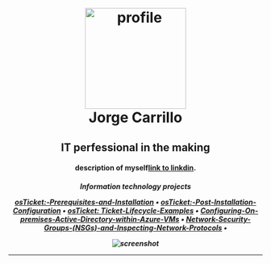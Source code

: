 <h1 align="center">
  <br>
  <a href="https://linktr.ee/jorge.004"><img src="https://i.postimg.cc/V6r4XybQ/2022-10-28.png" alt="profile" width="200"></a>
  <br>
	Jorge Carrillo
	
  <br>
</h1>

  <h2 align="center">
	IT perfessional in the making</h2>

  <h4 align="center">description of myself<a href="http://electron.atom.io" target="_blank">link to linkdin</a>.</h4>

   <h5 align="center">
    Information technology projects</5>

<p align="center">
<a href="https://github.com/jorge-car/osticket-prereqs">osTicket:-Prerequisites-and-Installation</a> •
  <a href="https://github.com/jorge-car/post-install-config">osTicket:-Post-Installation-Configuration</a> •
  <a href="https://github.com/jorge-car/ticket-lifecycle">osTicket: Ticket-Lifecycle-Examples</a> •
  <a href="https://github.com/jorge-car/configure-ad">Configuring-On-premises-Active-Directory-within-Azure-VMs</a> •
  <a href="https://github.com/jorge-car/azure-network-protocols">Network-Security-Groups-(NSGs)-and-Inspecting-Network-Protocols</a> •
	
</p>

![screenshot](https://media.giphy.com/media/bSg0OzY6jDjG0bcMzR/giphy.gif)


---


